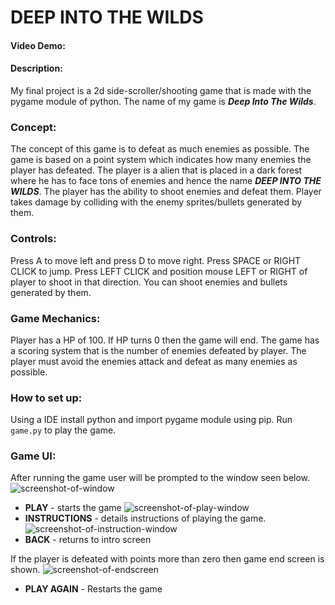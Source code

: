 # DEEP INTO THE WILDS
#### Video Demo:  <URL HERE>
#### Description:
My final project is a 2d side-scroller/shooting game that is made with the pygame module of python. The name of my game is ***Deep Into The Wilds***.

### Concept:
The concept of this game is to defeat as much enemies as possible. The game is based on a point system which indicates how many enemies the player has defeated. The player is a alien that is placed in a dark forest where he has to face tons of enemies and hence the name ***DEEP INTO THE WILDS***. The player has the ability to shoot enemies and defeat them. Player takes damage by colliding with the enemy sprites/bullets generated by them.

### Controls:
Press A to move left and press D to move right. Press SPACE or RIGHT CLICK to jump. Press LEFT CLICK and position mouse LEFT or RIGHT of player to shoot in that direction. You can shoot enemies and bullets generated by them.

### Game Mechanics:
Player has a HP of 100. If HP turns 0 then the game will end. The game has a scoring system that is the number of enemies defeated by player. The player must avoid the enemies attack and defeat as many enemies as possible.

### How to set up:
Using a IDE install python and import pygame module using pip. Run `game.py` to play the game.

### Game UI:
After running the game user will be prompted to the window seen below.
![screenshot-of-window](image.png) 
+ **PLAY** - starts the game
![screenshot-of-play-window](image.png)
+ **INSTRUCTIONS** - details instructions of playing the game.
![screenshot-of-instruction-window](image.png)
+ **BACK** - returns to intro screen

If the player is defeated with points more than zero then game end screen is shown.
![screenshot-of-endscreen](image.png)
+ **PLAY AGAIN** - Restarts the game

